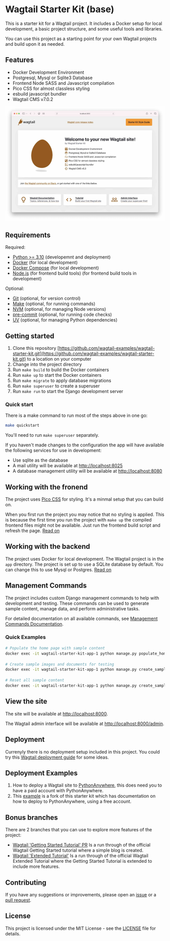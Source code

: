 # Wagtail Starter Kit (base)

This is a starter kit for a Wagtail project. It includes a Docker setup for local development, a basic project structure, and some useful tools and libraries.

You can use this project as a starting point for your own Wagtail projects and build upon it as needed.

## Features

- Docker Development Environment
- Postgresql, Mysql or Sqlite3 Database
- Frontend Node SASS and Javascript compilation
- Pico CSS for almost classless styling
- esbuild javascript bundler
- Wagtail CMS v7.0.2

![Wagtail Starter Kit](./docs/welcome-screen.jpg)

## Requirements

Required:

- [Python >= 3.10](https://www.python.org/downloads/) (developemnt and deployment)
- [Docker](https://www.docker.com/) (for local development)
- [Docker Compose](https://docs.docker.com/compose/) (for local development)
- [Node.js](https://nodejs.org/en/) (for frontend build tools) (for frontend build tools in development)

Optional:
- [Git](https://git-scm.com/) (optional, for version control)
- [Make](https://www.gnu.org/software/make/) (optional, for running commands)
- [NVM](https://github.com/nvm-sh/nvm) (optional, for managing Node versions)
- [pre-commit](https://pre-commit.com/) (optional, for running code checks)
- [UV](https://github.com/astral-sh/uv) (optional, for managing Python dependencies)

## Getting started

1. Clone this repository [https://github.com/wagtail-examples/wagtail-starter-kit.git](https://github.com/wagtail-examples/wagtail-starter-kit.git) to a location on your computer
2. Change into the project directory
3. Run `make build` to build the Docker containers
4. Run `make up` to start the Docker containers
5. Run `make migrate` to apply database migrations
6. Run `make superuser` to create a superuser
7. Run `make run` to start the Django development server

### Quick start

There is a make command to run most of the steps above in one go:

```bash
make quickstart
```

You'll need to run `make superuser` separately.

If you haven't made changes to the configuration the app will have available the following services for use in development:

- Use sqlite as the database
- A mail utility will be available at [http://localhost:8025](http://localhost:8025)
- A database management utility will be available at [http://localhost:8080](http://localhost:8080)

## Working with the fronend

The project uses [Pico CSS](https://picocss.com/) for styling. It's a minmal setup that you can build on.

When you first run the project you may notice that no styling is applied. This is because the first time you run the project with `make up` the compiled frontend files might not be available. Just run the frontend build script and refresh the page. [Read on](./docs/frontend-development.md)

## Working with the backend

The project uses Docker for local development. The Wagtail project is in the `app` directory. The project is set up to use a SQLite database by default. You can change this to use Mysql or Postgres. [Read on](./docs/backend-development.md)

## Management Commands

The project includes custom Django management commands to help with development and testing. These commands can be used to generate sample content, manage data, and perform administrative tasks.

For detailed documentation on all available commands, see [Management Commands Documentation](./docs/management-commands.md).

### Quick Examples

```bash
# Populate the home page with sample content
docker exec -it wagtail-starter-kit-app-1 python manage.py populate_homepage

# Create sample images and documents for testing
docker exec -it wagtail-starter-kit-app-1 python manage.py create_sample_media

# Reset all sample content
docker exec -it wagtail-starter-kit-app-1 python manage.py create_sample_media --reset
```

## View the site

The site will be available at [http://localhost:8000](http://localhost:8000).

The Wagtail admin interface will be available at [http://localhost:8000/admin](http://localhost:8000/admin).

## Deployment

Currenyly there is no deployment setup included in this project. You could try this [Wagtail deployment guide](https://docs.wagtail.org/en/stable/deployment/index.html) for some ideas.

## Deployment Examples

1.  How to deploy a Wagtail site to [PythonAnywhere](https://www.nickmoreton.co.uk/articles/deploy-wagtail-cms-to-pythonanywhere/), this does need you to have a paid account with PythonAnywhere.
2. This [example](https://github.com/wagtail-examples/wsk-deploy-python-anywhere) is a fork of this starter kit which has documentation on how to deploy to PythonAnywhere, using a free account.

## Bonus branches

There are 2 branches that you can use to explore more features of the project:

- [Wagtail 'Getting Started Tutorial' PR](https://github.com/wagtail-examples/wagtail-starter-kit/pull/3) Is a run through of the official Wagtail Getting Started tutorial where a simple blog is created.
- [Wagtail 'Extended Tutorial'](https://github.com/wagtail-examples/wagtail-starter-kit/pull/4) Is a run through of the official Wagtail Extended Tutorial where the Getting Started Tutorial is extended to include more features.

## Contributing

If you have any suggestions or improvements, please open an [issue](https://github.com/wagtail-examples/wagtail-starter-kit/issues) or a [pull request](https://github.com/wagtail-examples/wagtail-starter-kit/pulls).

## License

This project is licensed under the MIT License - see the [LICENSE](LICENSE) file for details.
